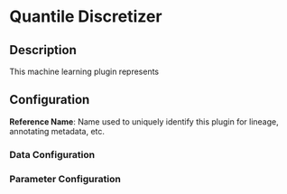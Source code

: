 
# Quantile Discretizer

## Description
This machine learning plugin represents

## Configuration
**Reference Name**: Name used to uniquely identify this plugin for lineage, annotating metadata, etc.

### Data Configuration

### Parameter Configuration
